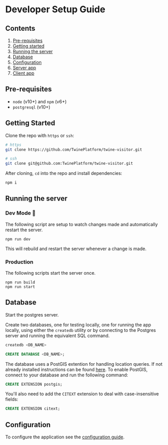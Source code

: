 # Developer Setup Guide

## Contents

1.  [Pre-requisites](#prerequisites)
2.  [Getting started](#getting-started)
3.  [Running the server](#running-the-server)
4.  [Database](#database)
5.  [Configuration](#configuration)
6.  [Server app](#server-app)
7.  [Client app](#client-app)

## Pre-requisites

* `node` (v10+) and `npm` (v6+)
* `postgresql` (v10+)

## Getting Started

Clone the repo with `https` or `ssh`:

```sh
# https
git clone https://github.com/TwinePlatform/twine-visitor.git
```

```sh
# ssh
git clone git@github.com:TwinePlatform/twine-visitor.git
```

After cloning, `cd` into the repo and install dependencies:

```sh
npm i
```

## Running the server

### Dev Mode 👀
The following script are setup to watch changes made and automatically restart the server.
```
npm run dev
```
This will rebuild and restart the server whenever a change is made.

### Production
The following scripts start the server once.
```
npm run build
npm run start
```

## Database

Start the postgres server.

Create two databases, one for testing locally, one for running the app locally, using either the `createdb` utility or by connecting to the Postgres server and running the equivalent SQL command.

```sh
createdb <DB_NAME>
```

```SQL
CREATE DATABASE <DB_NAME>;
```

The database uses a PostGIS extention for handling location queries. If not already installed instructions can be found [here](https://postgis.net/install/). To enable PostGIS, connect to your database and run the following command:

```SQL
CREATE EXTENSION postgis;
```

You'll also need to add the `CITEXT` extension to deal with case-insensitive fields:

```SQL
CREATE EXTENSION citext;
```

## Configuration

To configure the application see the [configuration guide](./configuration.md).
